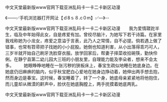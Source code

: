 中文天堂最新版www官网下载亚洲乱码卡一卡二卡新区动漫

《——✅手机浏览器打开网沚【ｄ8ｓ８.c０m】✅—》--

中文天堂最新版www官网下载亚洲乱码卡一卡二卡新区动漫　　我为爱情蹉跎半生，临及中年始得此女，自是疼爱有加。曾绞尽脑汁，为她写下若干诗篇。在家里我戏称她为小龙女，疼爱之意溢于言表，此乃人之常情，自不必提。倘若遇上做了错事，也常有笤帚把子找她的小小屁股。她倒也知道利害，从小出落得乖巧可人，三岁半就开始自己刷牙洗脸穿衣服。放学回家后，帮妻子择菜收拾碗筷，勤快伶俐。在静宁县第二幼儿园大三班的小朋友里，自理能力能及李朵者，想来不会太多。
　　她眼睁睁地睡在一张污秽的狭板床上，春宝生疏似地睡在她底身边。在她底仍旧麻痹的脑内，似乎秋宝肥白心爱地在她身边挣动着，她伸出两手想去抱，然而身边是春宝。这时候，春宝睡着了，转了一个身，她底母亲紧紧地将他抱住，而儿童却从微漠的鼾声中，脸伏在她底胸膛上，两手抚摸着她底两乳。





中文天堂最新版www官网下载亚洲乱码卡一卡二卡新区动漫

